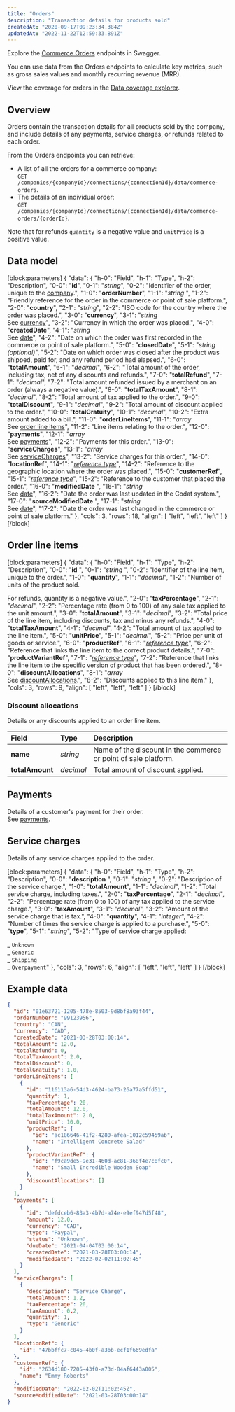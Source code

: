 ```yaml
---
title: "Orders"
description: "Transaction details for products sold"
createdAt: "2020-09-17T09:23:34.384Z"
updatedAt: "2022-11-22T12:59:33.891Z"
---
```


Explore the <a className="external" href="https://api.codat.io/swagger/index.html#/CommerceOrders" target="_blank">Commerce Orders</a> endpoints in Swagger.

You can use data from the Orders endpoints to calculate key metrics, such as gross sales values and monthly recurring revenue (MRR).

View the coverage for orders in the <a className="external" href="https://knowledge.codat.io/supported-features/commerce?view=tab-by-data-type&dataType=commerce-orders" target="_blank">Data coverage explorer</a>.

## Overview

Orders contain the transaction details for all products sold by the company, and include details of any payments, service charges, or refunds related to each order.

From the Orders endpoints you can retrieve:

- A list of all the orders for a commerce company:  
  `GET /companies/{companyId}/connections/{connectionId}/data/commerce-orders`.
- The details of an individual order:  
  `GET /companies/{companyId}/connections/{connectionId}/data/commerce-orders/{orderId}`.

Note that for refunds `quantity` is a negative value and `unitPrice` is a positive value.

## Data model

[block:parameters]
{
"data": {
"h-0": "Field",
"h-1": "Type",
"h-2": "Description",
"0-0": "**id**",
"0-1": "_string_",
"0-2": "Identifier of the order, unique to the [company](/datamodel-commerce-companyinfo).",
"1-0": "**orderNumber**",
"1-1": "_string_ ",
"1-2": "Friendly reference for the order in the commerce or point of sale platform.",
"2-0": "**country**",
"2-1": "_string_",
"2-2": "ISO code for the country where the order was placed.",
"3-0": "**currency**",
"3-1": "_string_  
See [currency](/datamodel-shared-currency)",
"3-2": "Currency in which the order was placed.",
"4-0": "**createdDate**",
"4-1": "_string_  
See [date](/datamodel-shared-date)",
"4-2": "Date on which the order was first recorded in the commerce or point of sale platform.",
"5-0": "**closedDate**",
"5-1": "_string (optional)_",
"5-2": "Date on which order was closed after the product was shipped, paid for, and any refund period had elapsed.",
"6-0": "**totalAmount**",
"6-1": "_decimal_",
"6-2": "Total amount of the order, including tax, net of any discounts and refunds.",
"7-0": "**totalRefund**",
"7-1": "_decimal_",
"7-2": "Total amount refunded issued by a merchant on an order (always a negative value).",
"8-0": "**totalTaxAmount**",
"8-1": "_decimal_",
"8-2": "Total amount of tax applied to the order.",
"9-0": "**totalDiscount**",
"9-1": "_decimal_",
"9-2": "Total amount of discount applied to the order.",
"10-0": "**totalGratuity**",
"10-1": "_decimal_",
"10-2": "Extra amount added to a bill.",
"11-0": "**orderLineItems**",
"11-1": "_array_  
See [order line items](#section-order-line-items)",
"11-2": "Line items relating to the order.",
"12-0": "**payments**",
"12-1": "_array_  
See [payments](/datamodel-commerce-payments)",
"12-2": "Payments for this order.",
"13-0": "**serviceCharges**",
"13-1": "_array_  
See [serviceCharges](#section-service-charges)",
"13-2": "Service charges for this order.",
"14-0": "**locationRef**",
"14-1": "_[reference type](/datamodel-commerce-referencetypes#section-locationref)_",
"14-2": "Reference to the geographic location where the order was placed.",
"15-0": "**customerRef**",
"15-1": "_[reference type](/datamodel-commerce-referencetypes#section-customerref)_",
"15-2": "Reference to the customer that placed the order.",
"16-0": "**modifiedDate** ",
"16-1": "_string_  
See [date](/datamodel-shared-date)",
"16-2": "Date the order was last updated in the Codat system.",
"17-0": "**sourceModifiedDate** ",
"17-1": "_string_  
See [date](/datamodel-shared-date)",
"17-2": "Date the order was last changed in the commerce or point of sale platform."
},
"cols": 3,
"rows": 18,
"align": [
"left",
"left",
"left"
]
}
[/block]

## Order line items

[block:parameters]
{
"data": {
"h-0": "Field",
"h-1": "Type",
"h-2": "Description",
"0-0": "**id** ",
"0-1": "_string_ ",
"0-2": "Identifier of the line item, unique to the order.",
"1-0": "**quantity**",
"1-1": "_decimal_",
"1-2": "Number of units of the product sold.

For refunds, quantity is a negative value.",
"2-0": "**taxPercentage**",
"2-1": "_decimal_",
"2-2": "Percentage rate (from 0 to 100) of any sale tax applied to the unit amount.",
"3-0": "**totalAmount**",
"3-1": "_decimal_",
"3-2": "Total price of the line item, including discounts, tax and minus any refunds.",
"4-0": "**totalTaxAmount**",
"4-1": "_decimal_",
"4-2": "Total amount of tax applied to the line item.",
"5-0": "**unitPrice**",
"5-1": "_decimal_",
"5-2": "Price per unit of goods or service.",
"6-0": "**productRef**",
"6-1": "_[reference type](/datamodel-commerce-referencetypes#section-productref)_",
"6-2": "Reference that links the line item to the correct product details.",
"7-0": "**productVariantRef**",
"7-1": "_[reference type](/datamodel-commerce-referencetypes#section-productvariantref)_",
"7-2": "Reference that links the line item to the specific version of product that has been ordered.",
"8-0": "**discountAllocations**",
"8-1": "_array_  
See [discountAllocations](#section-discount-allocations).",
"8-2": "Discounts applied to this line item."
},
"cols": 3,
"rows": 9,
"align": [
"left",
"left",
"left"
]
}
[/block]

### Discount allocations

Details or any discounts applied to an order line item.

| Field           | Type      | Description                                                     |
| :-------------- | :-------- | :-------------------------------------------------------------- |
| **name**        | _string_  | Name of the discount in the commerce or point of sale platform. |
| **totalAmount** | _decimal_ | Total amount of discount applied.                               |

## Payments

Details of a customer's payment for their order.  
See [payments](/datamodel-commerce-payments).

## Service charges

Details of any service charges applied to the order.

[block:parameters]
{
"data": {
"h-0": "Field",
"h-1": "Type",
"h-2": "Description",
"0-0": "**description** ",
"0-1": "_string_ ",
"0-2": "Description of the service charge.",
"1-0": "**totalAmount**",
"1-1": "_decimal_",
"1-2": "Total service charge, including taxes.",
"2-0": "**taxPercentage**",
"2-1": "_decimal_",
"2-2": "Percentage rate (from 0 to 100) of any tax applied to the service charge.",
"3-0": "**taxAmount**",
"3-1": "_decimal_",
"3-2": "Amount of the service charge that is tax.",
"4-0": "**quantity**",
"4-1": "_integer_",
"4-2": "Number of times the service charge is applied to a purchase.",
"5-0": "**type**",
"5-1": "_string_",
"5-2": "Type of service charge applied:

_ `Unknown`  
_ `Generic`  
_ `Shipping`  
_ `Overpayment`"
},
"cols": 3,
"rows": 6,
"align": [
"left",
"left",
"left"
]
}
[/block]

## Example data

```json
{
  "id": "01e63721-1205-478e-8503-9d8bf8a93f44",
  "orderNumber": "99123956",
  "country": "CAN",
  "currency": "CAD",
  "createdDate": "2021-03-28T03:00:14",
  "totalAmount": 12.0,
  "totalRefund": 0,
  "totalTaxAmount": 2.0,
  "totalDiscount": 0,
  "totalGratuity": 1.0,
  "orderLineItems": [
    {
      "id": "116113a6-54d3-4624-ba73-26a77a5ffd51",
      "quantity": 1,
      "taxPercentage": 20,
      "totalAmount": 12.0,
      "totalTaxAmount": 2.0,
      "unitPrice": 10.0,
      "productRef": {
        "id": "ac186646-41f2-4280-afea-1012c59459ab",
        "name": "Intelligent Concrete Salad"
      },
      "productVariantRef": {
        "id": "f9ca9de5-9e31-460d-ac81-368f4e7c8fc0",
        "name": "Small Incredible Wooden Soap"
      },
      "discountAllocations": []
    }
  ],
  "payments": [
    {
      "id": "defdceb6-83a3-4b7d-a74e-e9ef947d5f48",
      "amount": 12.0,
      "currency": "CAD",
      "type": "Paypal",
      "status": "Unknown",
      "dueDate": "2021-04-04T03:00:14",
      "createdDate": "2021-03-28T03:00:14",
      "modifiedDate": "2022-02-02T11:02:45"
    }
  ],
  "serviceCharges": [
    {
      "description": "Service Charge",
      "totalAmount": 1.2,
      "taxPercentage": 20,
      "taxAmount": 0.2,
      "quantity": 1,
      "type": "Generic"
    }
  ],
  "locationRef": {
    "id": "47bbffc7-c045-4b0f-a3bb-ecf1f669edfa"
  },
  "customerRef": {
    "id": "2634d180-7205-43f0-a73d-84af6443a005",
    "name": "Emmy Roberts"
  },
  "modifiedDate": "2022-02-02T11:02:45Z",
  "sourceModifiedDate": "2021-03-28T03:00:14"
}
```
